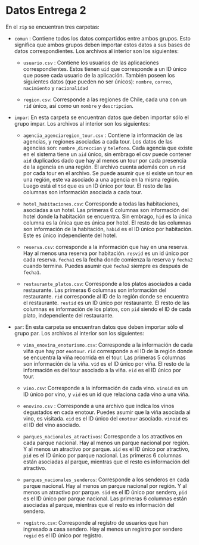 ﻿# Datos Entrega 2
En el `zip` se encuentran tres carpetas:

- `comun` : Contiene todos los datos compartidos entre ambos grupos. Esto significa que ambos grupos deben importar estos datos a sus bases de datos correspondientes. Los archivos al interior son los siguientes:
	
	- `usuario.csv` : Contiene los usuarios de las aplicaciones correspondientes. Estos tienen `uid` que corresponde a un ID único que posee cada usuario de la aplicación. También poseen los siguientes datos (que pueden no ser únicos): `nombre`, `correo`, `nacimiento` y `nacionalidad`

	- `region.csv`: Corresponde a las regiones de Chile, cada una con un `rid` único, así como un `nombre` y `descripcion`.

- `impar`: En esta carpeta se encuentran datos que deben importar sólo el grupo impar. Los archivos al interior son los siguientes:
	- `agencia_agenciaregion_tour.csv` : Contiene la información de las agencias, y regiones asociadas a cada tour. Los datos de las agencias son: `nombre` ,`direccion` y `telefono`. Cada agencia que existe en el sistema tiene un `aid` único, sin embrago el csv puede contener `aid` duplicados dado que hay al menos un tour por cada presencia de la agencia en una región. El archivo cuenta además con un `rid` por cada tour en el archivo. Se puede asumir que si existe un tour en una región, este va asociado a una agencia en la misma región. Luego está el `tid` que es un ID único por tour. El resto de las columnas son información asociada a cada tour.

	- `hotel_habitaciones.csv`: Corresponde a todas las habitaciones, asociadas a un hotel. Las primeras 6 columnas son información del hotel donde la habitación se encuentra. Sin embrago, `hid` es la única columna es la única que es única por hotel. El resto de las columnas son información de la habitación, `habid` es el ID único por habitación. Este es único independiente del hotel.
	
	- `reserva.csv`: corresponde a la información que hay en una reserva. Hay al menos una reserva por habitación. `resvid` es un id único por cada reserva. `fecha1` es la fecha donde comienza la reserva y `fecha2` cuando termina. Puedes asumir que `fecha2` siempre es después de `fecha1`.

	- `restaurante_platos.csv`: Corresponde a los platos asociados a cada restaurante. Las primeras 6 columnas son información del restaurante. `rid` corresponde al ID de la región donde se encuentra el restaurante. `restid` es un ID único por restaurante. El resto de las columnas es información de los platos, con `pid` siendo el ID de cada plato, independiente del restaurante.


- `par`: En esta carpeta se encuentran datos que deben importar sólo el grupo par. Los archivos al interior son los siguientes:

	- `vina_enovina_enoturismo.csv`: Corresponde a la información de cada viña que hay por `enotour`. `rid` corresponde a el ID de la región donde se encuentra la viña recorrida en el tour. Las primeras 5 columnas son información de la viña. `vid` es el ID único por viña. El resto de la información es del tour asociado a la viña. `eid` es el ID único por tour.

	- `vino.csv`: Corresponde a la información de cada vino. `vinoid` es un ID único por vino, y `vid` es un id que relaciona cada vino a una viña.

	- `enovino.csv` : Corresponde a una archivo que indica los vinos degustados en cada enotour. Puedes asumir que la viña asociada al vino, es visitada. `eid` es el ID único del `enotour` asociado. `vinoid` es el ID del vino asociado.

	- `parques_nacionales_atractivos`: Corresponde a los atractivos en cada parque nacional. Hay al menos un parque nacional por región. Y al menos un atractivo por parque. `aid` es el ID único por atractivo, `pid` es el ID único por parque nacional. Las primeras 6 columnas están asociadas al parque, mientras que el resto es información del atractivo.

	- `parques_nacionales_senderos`: Corresponde a los senderos en cada parque nacional. Hay al menos un parque nacional por región. Y al menos un atractivo por parque. `sid` es el ID único por sendero, `pid` es el ID único por parque nacional. Las primeras 6 columnas están asociadas al parque, mientras que el resto es información del sendero.

	- `registro.csv`: Corresponde al registro de usuarios que han ingresado a casa sendero. Hay al menos un registro por sendero  `regid` es el ID único por registro.


